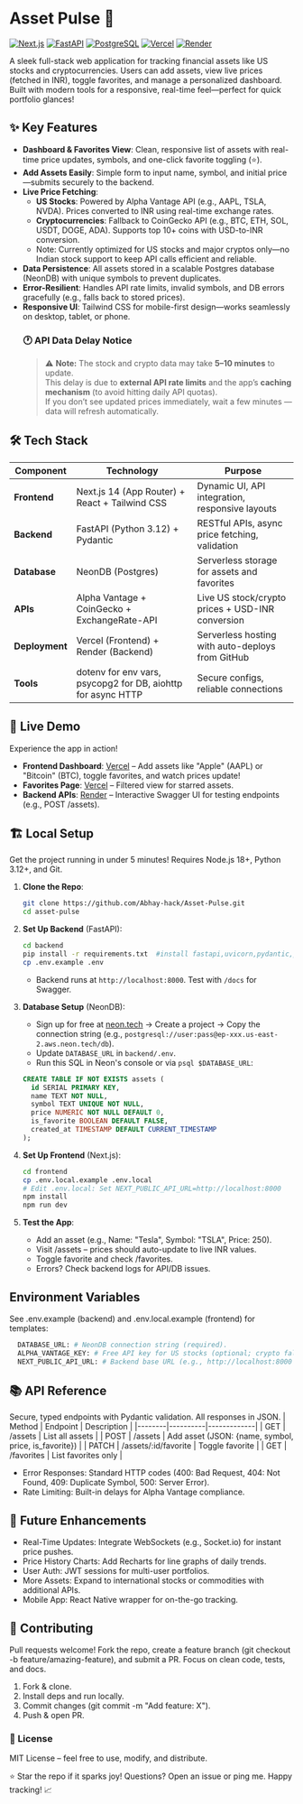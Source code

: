 # Asset Pulse 🚀

[![Next.js](https://img.shields.io/badge/Next.js-14.2.3-black?style=flat&logo=next.js)](https://nextjs.org/)
[![FastAPI](https://img.shields.io/badge/FastAPI-0.104.1-blue?style=flat&logo=fastapi)](https://fastapi.tiangolo.com/)
[![PostgreSQL](https://img.shields.io/badge/PostgreSQL-16-green?style=flat&logo=postgresql)](https://www.postgresql.org/)
[![Vercel](https://img.shields.io/badge/Vercel-Deployed-orange?style=flat&logo=vercel)](https://vercel.com)
[![Render](https://img.shields.io/badge/Render-Deployed-red?style=flat&logo=render)](https://render.com)

A sleek full-stack web application for tracking financial assets like US stocks and cryptocurrencies. Users can add assets, view live prices (fetched in INR), toggle favorites, and manage a personalized dashboard. Built with modern tools for a responsive, real-time feel—perfect for quick portfolio glances!

## ✨ Key Features
- **Dashboard & Favorites View**: Clean, responsive list of assets with real-time price updates, symbols, and one-click favorite toggling (⭐).
- **Add Assets Easily**: Simple form to input name, symbol, and initial price—submits securely to the backend.
- **Live Price Fetching**:
  - **US Stocks**: Powered by Alpha Vantage API (e.g., AAPL, TSLA, NVDA). Prices converted to INR using real-time exchange rates.
  - **Cryptocurrencies**: Fallback to CoinGecko API (e.g., BTC, ETH, SOL, USDT, DOGE, ADA). Supports top 10+ coins with USD-to-INR conversion.
  - Note: Currently optimized for US stocks and major cryptos only—no Indian stock support to keep API calls efficient and reliable.
- **Data Persistence**: All assets stored in a scalable Postgres database (NeonDB) with unique symbols to prevent duplicates.
- **Error-Resilient**: Handles API rate limits, invalid symbols, and DB errors gracefully (e.g., falls back to stored prices).
- **Responsive UI**: Tailwind CSS for mobile-first design—works seamlessly on desktop, tablet, or phone.
  ### 🕐 API Data Delay Notice  
  > ⚠️ **Note:** The stock and crypto data may take **5–10 minutes** to update.  
  > This delay is due to **external API rate limits** and the app’s **caching mechanism** (to avoid hitting daily API quotas).  
  > If you don’t see updated prices immediately, wait a few minutes — data will refresh automatically.

## 🛠 Tech Stack
| Component | Technology | Purpose |
|-----------|------------|---------|
| **Frontend** | Next.js 14 (App Router) + React + Tailwind CSS | Dynamic UI, API integration, responsive layouts |
| **Backend** | FastAPI (Python 3.12) + Pydantic | RESTful APIs, async price fetching, validation |
| **Database** | NeonDB (Postgres) | Serverless storage for assets and favorites |
| **APIs** | Alpha Vantage + CoinGecko + ExchangeRate-API | Live US stock/crypto prices + USD-INR conversion |
| **Deployment** | Vercel (Frontend) + Render (Backend) | Serverless hosting with auto-deploys from GitHub |
| **Tools** | dotenv for env vars, psycopg2 for DB, aiohttp for async HTTP | Secure configs, reliable connections |

## 🚀 Live Demo
Experience the app in action!

- **Frontend Dashboard**: [Vercel](https://asset-pulse-two.vercel.app/) – Add assets like "Apple" (AAPL) or "Bitcoin" (BTC), toggle favorites, and watch prices update!
- **Favorites Page**: [Vercel](https://asset-pulse-two.vercel.app/favorites) – Filtered view for starred assets.
- **Backend APIs**: [Render](https://asset-pulse.onrender.com/docs) – Interactive Swagger UI for testing endpoints (e.g., POST /assets).

## 🏗 Local Setup
Get the project running in under 5 minutes! Requires Node.js 18+, Python 3.12+, and Git.

1. **Clone the Repo**:
   ```bash
   git clone https://github.com/Abhay-hack/Asset-Pulse.git
   cd asset-pulse
   ```
2. **Set Up Backend** (FastAPI):
     ```bash
     cd backend
     pip install -r requirements.txt  #install fastapi,uvicorn,pydantic,psycopg2-binary,python-dotenv,aiohttp,yfinance==0.2.40,requests==2.31.0,asyncio,alpha-vantage==2.3.1
     cp .env.example .env
     ```
    - Backend runs at `http://localhost:8000`. Test with `/docs` for Swagger.

3. **Database Setup** (NeonDB):
    - Sign up for free at [neon.tech](https://neon.tech) → Create a project → Copy the connection string (e.g., `postgresql://user:pass@ep-xxx.us-east-2.aws.neon.tech/db`).
    - Update `DATABASE_URL` in `backend/.env`.
    - Run this SQL in Neon's console or via `psql $DATABASE_URL`:
    ```sql
    CREATE TABLE IF NOT EXISTS assets (
      id SERIAL PRIMARY KEY,
      name TEXT NOT NULL,
      symbol TEXT UNIQUE NOT NULL,
      price NUMERIC NOT NULL DEFAULT 0,
      is_favorite BOOLEAN DEFAULT FALSE,
      created_at TIMESTAMP DEFAULT CURRENT_TIMESTAMP
    );
    ```
4. **Set Up Frontend** (Next.js):
   ```bash
   cd frontend
   cp .env.local.example .env.local
   # Edit .env.local: Set NEXT_PUBLIC_API_URL=http://localhost:8000
   npm install
   npm run dev
   ```
5. **Test the App**:
   - Add an asset (e.g., Name: "Tesla", Symbol: "TSLA", Price: 250).
   - Visit /assets – prices should auto-update to live INR values.
   - Toggle favorite and check /favorites.
   - Errors? Check backend logs for API/DB issues.

## Environment Variables
See .env.example (backend) and .env.local.example (frontend) for templates:
  ```bash
    DATABASE_URL: # NeonDB connection string (required).
    ALPHA_VANTAGE_KEY: # Free API key for US stocks (optional; crypto fallback works without).
    NEXT_PUBLIC_API_URL: # Backend base URL (e.g., http://localhost:8000 locally).
  ```

## 📚 API Reference
Secure, typed endpoints with Pydantic validation. All responses in JSON.
  | Method | Endpoint | Description |
  |--------|----------|-------------|
  | GET | /assets | List all assets |
  | POST | /assets | Add asset (JSON: {name, symbol, price, is_favorite}) |
  | PATCH | /assets/:id/favorite | Toggle favorite |
  | GET | /favorites | List favorites only |

  - Error Responses: Standard HTTP codes (400: Bad Request, 404: Not Found, 409: Duplicate Symbol, 500: Server Error).
  - Rate Limiting: Built-in delays for Alpha Vantage compliance.

## 🔮 Future Enhancements
  - Real-Time Updates: Integrate WebSockets (e.g., Socket.io) for instant price pushes.
  - Price History Charts: Add Recharts for line graphs of daily trends.
  - User Auth: JWT sessions for multi-user portfolios.
  - More Assets: Expand to international stocks or commodities with additional APIs.
  - Mobile App: React Native wrapper for on-the-go tracking.

## 🤝 Contributing
Pull requests welcome! Fork the repo, create a feature branch (git checkout -b feature/amazing-feature), and submit a PR. Focus on clean code, tests, and docs.
1. Fork & clone.
2. Install deps and run locally.
3. Commit changes (git commit -m "Add feature: X").
4. Push & open PR.

### 📄 License
MIT License – feel free to use, modify, and distribute.

⭐ Star the repo if it sparks joy! Questions? Open an issue or ping me. Happy tracking! 📈

